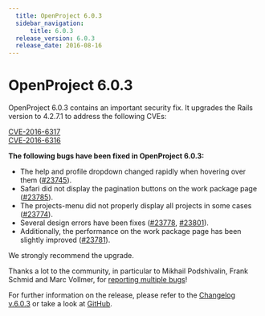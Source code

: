 ```yaml
---
  title: OpenProject 6.0.3
  sidebar_navigation:
      title: 6.0.3
  release_version: 6.0.3
  release_date: 2016-08-16
---
```



# OpenProject 6.0.3

OpenProject 6.0.3 contains an important security fix. It upgrades the
Rails version to 4.2.7.1 to address the following
CVEs:

[CVE-2016-6317](https://groups.google.com/forum/#!topic/ruby-security-ann/WccgKSKiPZA)  
[CVE-2016-6316](https://groups.google.com/forum/#!topic/ruby-security-ann/8B2iV2tPRSE)

**The following bugs have been fixed in OpenProject 6.0.3:**

  - The help and profile dropdown changed rapidly when hovering over
    them ([\#23745](https://community.openproject.com/work_packages/23745/activity)).
  - Safari did not display the pagination buttons on the work package
    page
    ([\#23785](https://community.openproject.com/work_packages/23785/activity)).
  - The projects-menu did not properly display all projects in some
    cases
    ([\#23774](https://community.openproject.com/work_packages/23774/activity)).
  - Several design errors have been fixes
    ([\#23778](https://community.openproject.com/work_packages/23778/activity),
    [\#23801](https://community.openproject.com/work_packages/23801/activity)).
  - Additionally, the performance on the work package page has been
    slightly improved
    ([\#23781](https://community.openproject.com/work_packages/23781/activity)).

We strongly recommend the upgrade.

Thanks a lot to the community, in particular to Mikhail Podshivalin,
Frank Schmid and Marc Vollmer, for [reporting multiple
bugs](https://www.openproject.org/development/report-a-bug/)\!

For further information on the release, please refer to the [Changelog
v.6.0.3](https://community.openproject.com/versions/815) or take a look
at [GitHub](https://github.com/opf/openproject/tree/v6.0.3).


